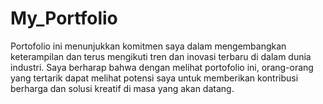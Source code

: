 
# My_Portfolio
Portofolio ini menunjukkan komitmen saya dalam mengembangkan keterampilan dan terus mengikuti tren dan inovasi terbaru di dalam dunia industri. Saya berharap bahwa dengan melihat portofolio ini, orang-orang yang tertarik dapat melihat potensi saya untuk memberikan kontribusi berharga dan solusi kreatif di masa yang akan datang.
